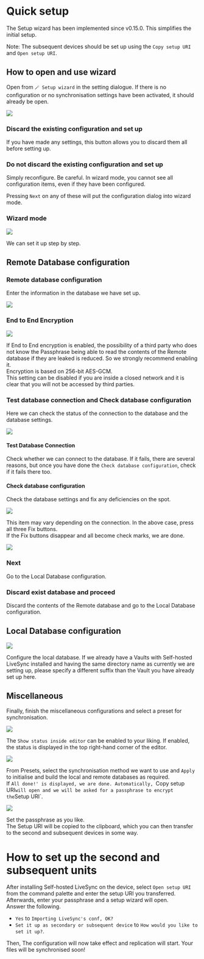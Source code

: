 # Quick setup
The Setup wizard has been implemented since v0.15.0. This simplifies the initial setup.

Note: The subsequent devices should be set up using the `Copy setup URI` and `Open setup URI`.

## How to open and use wizard
Open from `🪄 Setup wizard` in the setting dialogue. If there is no configuration or no synchronisation settings have been activated, it should already be open.

![](../images/quick_setup_1.png)

### Discard the existing configuration and set up
If you have made any settings, this button allows you to discard them all before setting up.

### Do not discard the existing configuration and set up
Simply reconfigure. Be careful. In wizard mode, you cannot see all configuration items, even if they have been configured.

Pressing `Next` on any of these will put the configuration dialog into wizard mode.

### Wizard mode

![](../images/quick_setup_2.png)

We can set it up step by step.

## Remote Database configuration

### Remote database configuration 

Enter the information in the database we have set up.  

![](../images/quick_setup_3.png)  

### End to End Encryption

![](../images/quick_setup_4.png)

If End to End encryption is enabled, the possibility of a third party who does not know the Passphrase being able to read the contents of the Remote database if they are leaked is reduced. So we strongly recommend enabling it.  
Encryption is based on 256-bit AES-GCM.  
This setting can be disabled if you are inside a closed network and it is clear that you will not be accessed by third parties.

### Test database connection and Check database configuration

Here we can check the status of the connection to the database and the database settings.  

![](../images/quick_setup_5.png)  

#### Test Database Connection
Check whether we can connect to the database. If it fails, there are several reasons, but once you have done the `Check database configuration`, check if it fails there too.

#### Check database configuration

Check the database settings and fix any deficiencies on the spot.

![](../images/quick_setup_6.png)

This item may vary depending on the connection. In the above case, press all three Fix buttons.  
If the Fix buttons disappear and all become check marks, we are done.

![](../images/quick_setup_7.png)

### Next 
Go to the Local Database configuration.

### Discard exist database and proceed
Discard the contents of the Remote database and go to the Local Database configuration.

## Local Database configuration

![](../images/quick_setup_8.png)

Configure the local database. If we already have a Vaults with Self-hosted LiveSync installed and having the same directory name as currently we are setting up, please specify a different suffix than the Vault you have already set up here.

## Miscellaneous
Finally, finish the miscellaneous configurations and select a preset for synchronisation.

![](../images/quick_setup_9_1.png)

The `Show status inside editor` can be enabled to your liking. If enabled, the status is displayed in the top right-hand corner of the editor.

![](../images/quick_setup_9_2.png)

From Presets, select the synchronisation method we want to use and `Apply` to initialise and build the local and remote databases as required.  
If `All done!' is displayed, we are done. Automatically, `Copy setup URI` will open and we will be asked for a passphrase to encrypt the `Setup URI`.

![](../images/quick_setup_10.png)

Set the passphrase as you like.  
The Setup URI will be copied to the clipboard, which you can then transfer to the second and subsequent devices in some way.

# How to set up the second and subsequent units
After installing Self-hosted LiveSync on the device, select `Open setup URI` from the command palette and enter the setup URI you transferred. Afterwards, enter your passphrase and a setup wizard will open.  
Answer the following.

- `Yes` to `Importing LiveSync's conf, OK?`
- `Set it up as secondary or subsequent device` to `How would you like to set it up?`.

Then, The configuration will now take effect and replication will start. Your files will be synchronised soon!